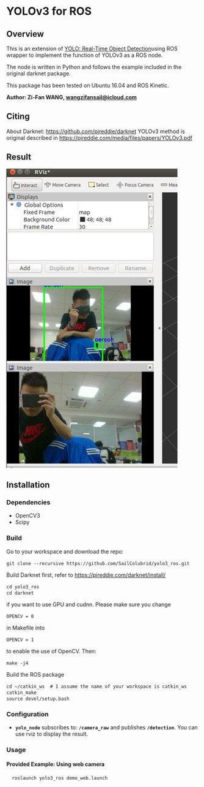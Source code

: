 YOLOv3 for ROS
===================

## Overview

This is an extension of [YOLO: Real-Time Object Detection](http://pjreddie.com/darknet/yolo/)using ROS wrapper to implement the function of YOLOv3 as a ROS node.

The node is written in Python and follows the example included in the original darknet package.

This package has been tested on Ubuntu 16.04 and ROS Kinetic.

**Author: Zi-Fan WANG, wangzifansail@icloud.com**

## Citing

About Darknet:
https://github.com/pjreddie/darknet
YOLOv3 method is original described in https://pjreddie.com/media/files/papers/YOLOv3.pdf

## Result

![image](demo1.png)

## Installation

### Dependencies

- OpenCV3
- Scipy

### Build

Go to your workspace and download the repo:

    git clone --recursive https://github.com/SailColubrid/yolo3_ros.git

Build Darknet first, refer to https://pjreddie.com/darknet/install/

    cd yolo3_ros
    cd darknet

if you want to use GPU and cudnn. Please make sure you change

    OPENCV = 0
in Makefile into

    OPENCV = 1
to enable the use of OpenCV. Then:

    make -j4

Build the ROS package

    cd ~/catkin_ws  # I assume the name of your workspace is catkin_ws
    catkin_make
    source devel/setup.bash

### Configuration


* **`yolo_node`** subscribes to: **`/camera_raw`** and publishes **`/detection`**. You can use rviz to display the result.

###  Usage
#### Provided Example: Using web camera

      roslaunch yolo3_ros demo_web.launch
